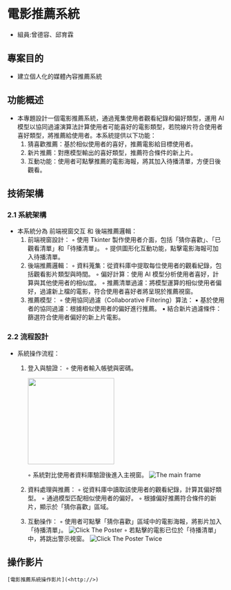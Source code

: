 # 電影推薦系統
* 組員:曾德容、邱育霖

## 專案目的
* 建立個人化的媒體內容推薦系統

## 功能概述
* 本專題設計一個電影推薦系統，通過蒐集使用者觀看紀錄和偏好類型，運用 AI 模型以協同過濾演算法計算使用者可能喜好的電影類型，若院線片符合使用者喜好類型，將推薦給使用者。本系統提供以下功能：
    1. 猜喜歡推薦：基於相似使用者的喜好，推薦電影給目標使用者。
    2. 新片推薦：對應模型輸出的喜好類型，推薦符合條件的新上片。
    3. 互動功能：使用者可點擊推薦的電影海報，將其加入待播清單，方便日後觀看。

## 技術架構
### 2.1 系統架構
* 本系統分為 前端視窗交互 和 後端推薦邏輯：
    1. 前端視窗設計：
        ◦ 使用 Tkinter 製作使用者介面，包括「猜你喜歡」、「已觀看清單」和「待播清單」。 
        ◦ 提供圖形化互動功能，點擊電影海報可加入待播清單。 
    2. 後端推薦邏輯：
        ◦ 資料蒐集：從資料庫中提取每位使用者的觀看紀錄，包括觀看影片類型與時間。 
        ◦ 偏好計算：使用 AI 模型分析使用者喜好，計算與其他使用者的相似度。 
        ◦ 推薦清單過濾：將模型運算的相似使用者偏好，過濾新上檔的電影，符合使用者喜好者將呈現於推薦視窗。 
    3. 推薦模型：
        ◦ 使用協同過濾（Collaborative Filtering）算法： 
            ▪ 基於使用者的協同過濾：根據相似使用者的偏好進行推薦。 
            ▪ 結合新片過濾條件：篩選符合使用者偏好的新上片電影。 

### 2.2 流程設計
* 系統操作流程：
    1. 登入與驗證：
        ◦ 使用者輸入帳號與密碼。
            <p><img src="https://raw.githubusercontent.com/DeJungTseng/Salt_Eagle_Project/refs/heads/main/Diagrams/1128_login_frame.png?token=GHSAT0AAAAAACX6TDCZ5FFJYPHNZ7ERUL4CZ2I57DA" width=200></img></p>
        ◦ 系統對比使用者資料庫驗證後進入主視窗。 
            ![The main frame](https://raw.githubusercontent.com/DeJungTseng/Salt_Eagle_Project/refs/heads/main/Diagrams/1128_main_frame.png?token=GHSAT0AAAAAACX6TDCZIBFTAK4WWEAH7W5KZ2I57SA)

    2. 資料處理與推薦：
        ◦ 從資料庫中讀取該使用者的觀看紀錄，計算其偏好類型。 
        ◦ 通過模型匹配相似使用者的偏好。 
        ◦ 根據偏好推薦符合條件的新片，顯示於「猜你喜歡」區域。 
    3. 互動操作：
        ◦ 使用者可點擊「猜你喜歡」區域中的電影海報，將影片加入「待播清單」。 
            ![Click The Poster](https://raw.githubusercontent.com/DeJungTseng/Salt_Eagle_Project/refs/heads/main/Diagrams/1128_main_frame_2.png?token=GHSAT0AAAAAACX6TDCZNEGABFVJ3GJL2M2SZ2I54FA)
        ◦ 若點擊的電影已位於「待播清單」中，將跳出警示視窗。 
            ![Click The Poster Twice](https://raw.githubusercontent.com/DeJungTseng/Salt_Eagle_Project/refs/heads/main/Diagrams/1128_main_frame_3.png?token=GHSAT0AAAAAACX6TDCZKAH4ZQITEKZU6MUOZ2I6BJQ)

## 操作影片
    [電影推薦系統操作影片](<http://>)

